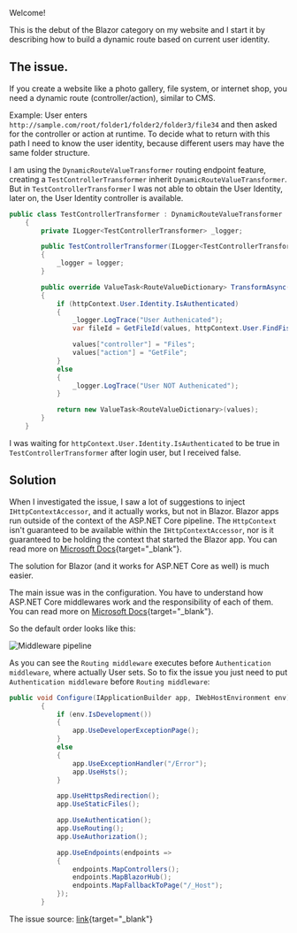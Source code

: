 Welcome!

This is the debut of the Blazor category on my website and I start it by describing how to build a dynamic route based on current user identity.

## The issue. ##

If you create a website like a photo gallery, file system, or internet shop, you need a dynamic route (controller/action), similar to CMS. 

Example: User enters `http://sample.com/root/folder1/folder2/folder3/file34` and then asked for the controller or action at runtime. To decide what to return with this path I need to know the user identity, because different users may have the same folder structure.

I am using the `DynamicRouteValueTransformer` routing endpoint feature, creating a `TestControllerTransformer` inherit `DynamicRouteValueTransformer`. But in `TestControllerTransformer` I was not able to obtain the User Identity, later on, the User Identity controller is available.

```csharp
public class TestControllerTransformer : DynamicRouteValueTransformer
    {
        private ILogger<TestControllerTransformer> _logger;

        public TestControllerTransformer(ILogger<TestControllerTransformer> logger)
        {
            _logger = logger;
        }

        public override ValueTask<RouteValueDictionary> TransformAsync(HttpContext httpContext, RouteValueDictionary values)
        {
            if (httpContext.User.Identity.IsAuthenticated)
            {
                _logger.LogTrace("User Authenicated");
                var fileId = GetFileId(values, httpContext.User.FindFistValue(ClaimsType.NameIdentifier);

                values["controller"] = "Files";
                values["action"] = "GetFile";
            }
            else
            {
                _logger.LogTrace("User NOT Authenicated");
            }

            return new ValueTask<RouteValueDictionary>(values);
        }
    }
```
I was waiting for `httpContext.User.Identity.IsAuthenticated` to be true in `TestControllerTransformer` after login user, but I received false.

## Solution ##
When I investigated the issue, I saw a lot of suggestions to inject `IHttpContextAccessor`, and it actually works, but not in Blazor. Blazor apps run outside of the context of the ASP.NET Core pipeline. The `HttpContext` isn't guaranteed to be available within the `IHttpContextAccessor`, nor is it guaranteed to be holding the context that started the Blazor app. You can read more on [Microsoft Docs](https://docs.microsoft.com/en-us/aspnet/core/fundamentals/http-context?view=aspnetcore-5.0#blazor-and-shared-state){target="_blank"}.

The solution for Blazor (and it works for ASP.NET Core as well) is much easier.

The main issue was in the configuration. You have to understand how ASP.NET Core middlewares work and the responsibility of each of them. You can read more on [Microsoft Docs](https://docs.microsoft.com/en-us/aspnet/core/fundamentals/middleware/){target="_blank"}.

So the default order looks like this:

![Middleware pipeline](https://ik.imagekit.io/VladislavAntonyuk/vladislavantonyuk/articles/6/middleware-pipeline.svg)

As you can see the `Routing middleware` executes before `Authentication middleware`, where actually User sets. So to fix the issue you just need to put `Authentication middleware` before `Routing middleware`:

```csharp
public void Configure(IApplicationBuilder app, IWebHostEnvironment env)
		{
			if (env.IsDevelopment())
			{
				app.UseDeveloperExceptionPage();
			}
			else
			{
				app.UseExceptionHandler("/Error");
				app.UseHsts();
			}

			app.UseHttpsRedirection();
			app.UseStaticFiles();

			app.UseAuthentication();
			app.UseRouting();
			app.UseAuthorization();

			app.UseEndpoints(endpoints =>
			{
				endpoints.MapControllers();
				endpoints.MapBlazorHub();
				endpoints.MapFallbackToPage("/_Host");
			});
		}
```

The issue source: [link](https://es.codefaq.info/la_identidad_del_usuario_en_dynamicroutevaluetransformer){target="_blank"}
